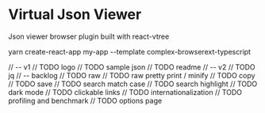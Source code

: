# Virtual Json Viewer

Json viewer browser plugin built with react-vtree

yarn create-react-app my-app --template complex-browserext-typescript

// -- v1
// TODO logo
// TODO sample json
// TODO readme
// -- v2
// TODO jq 
// -- backlog
// TODO raw
// TODO raw pretty print / minify
// TODO copy
// TODO save
// TODO search match case
// TODO search highlight
// TODO dark mode
// TODO clickable links
// TODO internationalization
// TODO profiling and benchmark
// TODO options page